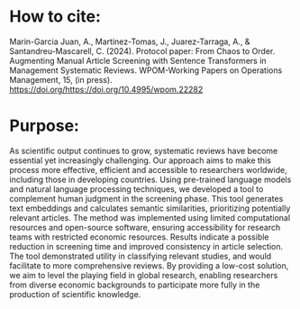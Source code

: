 
# How to cite:
Marin-Garcia Juan, A., Martinez-Tomas, J., Juarez-Tarraga, A., & Santandreu-Mascarell, C. (2024). Protocol paper: From Chaos to Order. Augmenting Manual Article Screening with Sentence Transformers in Management Systematic Reviews. WPOM-Working Papers on Operations Management, 15, (in press). https://doi.org/https://doi.org/10.4995/wpom.22282 
# Purpose:
As scientific output continues to grow, systematic reviews have become essential yet increasingly challenging. Our approach aims to make this process more effective, efficient and accessible to researchers worldwide, including those in developing countries.
Using pre-trained language models and natural language processing techniques, we developed a tool to complement human judgment in the screening phase. This tool generates text embeddings and calculates semantic similarities, prioritizing potentially relevant articles. The method was implemented using limited computational resources and open-source software, ensuring accessibility for research teams with restricted economic resources.
Results indicate a possible reduction in screening time and improved consistency in article selection. The tool demonstrated utility in classifying relevant studies, and would facilitate to more comprehensive reviews.
By providing a low-cost solution, we aim to level the playing field in global research, enabling researchers from diverse economic backgrounds to participate more fully in the production of scientific knowledge.
